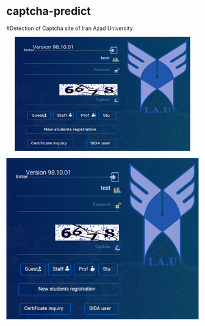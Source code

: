 # captcha-predict

#Detection of Captcha site of Iran Azad University

<p align="center">
  <img width="460" height="300" src="https://github.com/esnrhm/captcha-predict/blob/master/img/web.png">
</p>

![Image description](https://github.com/esnrhm/captcha-predict/blob/master/img/web.png)
